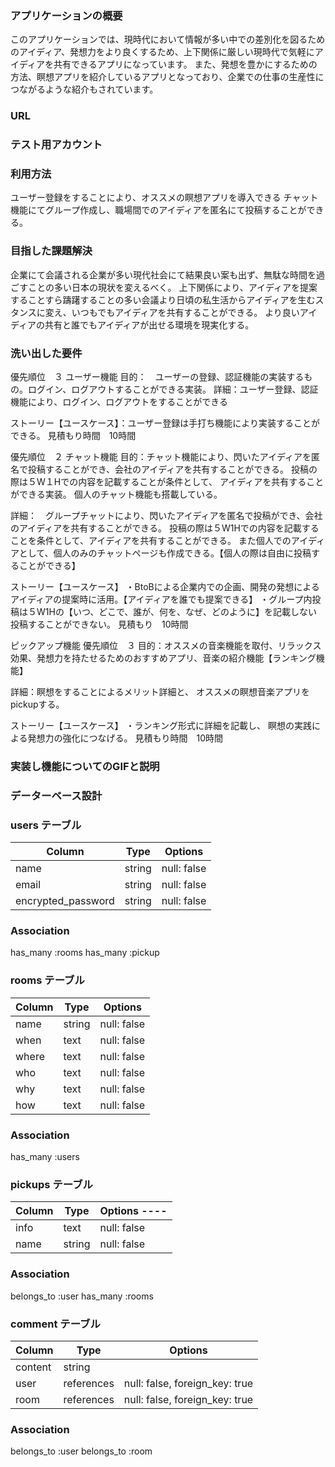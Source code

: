### アプリケーションの概要
このアプリケーションでは、現時代において情報が多い中での差別化を図るためのアイディア、発想力をより良くするため、上下関係に厳しい現時代で気軽にアイディアを共有できるアプリになっています。
また、発想を豊かにするための方法、瞑想アプリを紹介しているアプリとなっており、企業での仕事の生産性につながるような紹介もされています。
### URL
### テスト用アカウント
### 利用方法
ユーザー登録をすることにより、オススメの瞑想アプリを導入できる
チャット機能にてグループ作成し、職場間でのアイディアを匿名にて投稿することができる。
### 目指した課題解決
企業にて会議される企業が多い現代社会にて結果良い案も出ず、無駄な時間を過ごすことの多い日本の現状を変えるべく。
上下関係により、アイディアを提案することすら躊躇することの多い会議より日頃の私生活からアイディアを生むスタンスに変え、いつもでもアイディアを共有することができる。
より良いアイディアの共有と誰でもアイディアが出せる環境を現実化する。
### 洗い出した要件
優先順位　３
ユーザー機能
目的：　ユーザーの登録、認証機能の実装するもの。ログイン、ログアウトすることができる実装。
詳細：ユーザー登録、認証機能により、ログイン、ログアウトをすることができる

ストーリー【ユースケース】：ユーザー登録は手打ち機能により実装することができる。
見積もり時間　10時間

優先順位　２
チャット機能
目的：チャット機能により、閃いたアイディアを匿名で投稿することができ、会社のアイディアを共有することができる。
投稿の際は５W１Hでの内容を記載することが条件として、
アイディアを共有することができる実装。
個人のチャット機能も搭載している。

詳細：　グループチャットにより、閃いたアイディアを匿名で投稿ができ、会社のアイディアを共有することができる。
投稿の際は５W1Hでの内容を記載することを条件として、アイディアを共有することができる。
また個人でのアイディアとして、個人のみのチャットページも作成できる。【個人の際は自由に投稿することができる】

ストーリー【ユースケース】
・BtoBによる企業内での企画、開発の発想によるアイディアの提案時に活用。【アイディアを誰でも提案できる】
・グループ内投稿は５W1Hの【いつ、どこで、誰が、何を、なぜ、どのように】を記載しない投稿することができない。
見積もり　10時間


ピックアップ機能
優先順位　３
目的：オススメの音楽機能を取付、リラックス効果、発想力を持たせるためのおすすめアプリ、音楽の紹介機能【ランキング機能】

詳細：瞑想をすることによるメリット詳細と、
オススメの瞑想音楽アプリをpickupする。

ストーリー【ユースケース】
・ランキング形式に詳細を記載し、
瞑想の実践による発想力の強化につなげる。
見積もり時間　10時間

### 実装し機能についてのGIFと説明
### データーベース設計
### users テーブル

|      Column       | Type   | Options     |
| ----------------- | ------ | ----------- |
|       name        | string | null: false |
|       email       | string | null: false |
| encrypted_password| string | null: false |

### Association
has_many :rooms
has_many :pickup

### rooms テーブル

| Column | Type   | Options     |
| ------ | ------ | ----------- |
|  name  | string | null: false |
|  when  |  text  | null: false |
|  where |  text  | null: false |
|   who  |  text  | null: false |
|   why  |  text  | null: false |
|   how  |  text  | null: false |

### Association

has_many :users


### pickups テーブル

| Column | Type       | Options ----|
| ------ | ---------- | ------------|
|  info  |  text      | null: false |
|  name  |  string    | null: false |

### Association

belongs_to :user
has_many :rooms


### comment テーブル
| Column  | Type       | Options                        |
| ------- | ---------- | ------------------------------ |
| content | string     |                                |
| user    | references | null: false, foreign_key: true |
| room    | references | null: false, foreign_key: true |

### Association

belongs_to :user
belongs_to :room


